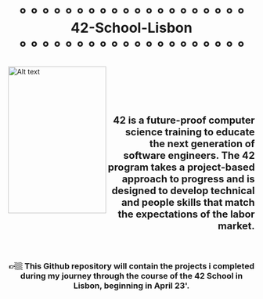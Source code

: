 # <p align="center">⚬⚬⚬⚬⚬⚬⚬⚬⚬⚬⚬⚬⚬⚬⚬⚬⚬⚬⚬⚬    42-School-Lisbon   ⚬⚬⚬⚬⚬⚬⚬⚬⚬⚬⚬⚬⚬⚬⚬⚬⚬⚬⚬⚬</p>
<img align="left" src="https://upload.wikimedia.org/wikipedia/commons/8/8d/42_Logo.svg"  width="200" height="300" alt="Alt text" title="42 logo">
<br><br><br><br>

## <p align="right" style="font-size: 20"> 42 is a future-proof computer science training to educate the next generation of software engineers. The 42 program takes a project-based approach to progress and is designed to develop technical and people skills that match the expectations of the labor market.</p>

<br>

### <p align="center"> 👉🏼 This Github repository will contain the projects i completed during my journey through the course of the 42 School in Lisbon, beginning in April 23'. </p>
